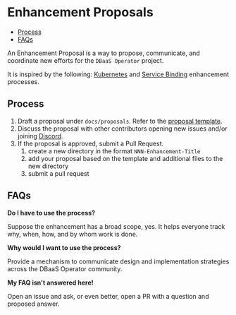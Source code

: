 # Enhancement Proposals
<!-- toc -->
- [Process](#process)
- [FAQs](#faqs)
<!-- /toc -->

An Enhancement Proposal is a way to propose, communicate, and coordinate new efforts for the `DBaaS Operator` project.

It is inspired by the following:
[Kubernetes](https://github.com/kubernetes/enhancements/blob/master/keps/README.md) and
[Service Binding](https://github.com/redhat-developer/service-binding-operator/blob/master/docs/proposals/README.md) enhancement
processes.

## Process

1. Draft a proposal under `docs/proposals`. Refer to the [proposal template](/docs/proposals/template.md).
2. Discuss the proposal with other contributors opening new issues and/or joining [Discord](https://per.co.na/discord). 
3. If the proposal is approved, submit a Pull Request.
   1. create a new directory in the format `NNN-Enhancement-Title`
   2. add your proposal based on the template and additional files to the new directory
   3. submit a pull request

## FAQs

**Do I have to use the process?**

Suppose the enhancement has a broad scope, yes. It helps everyone track why, when, how, and by whom work is done.

**Why would I want to use the process?**

Provide a mechanism to communicate design and implementation strategies across the DBaaS Operator community.

**My FAQ isn't answered here!**

Open an issue and ask, or even better, open a PR with a question and proposed answer.

